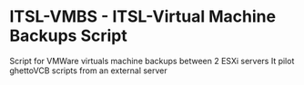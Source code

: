 # ITSL-VMBS - ITSL-Virtual Machine Backups Script

Script for VMWare virtuals machine backups between 2 ESXi servers
It pilot ghettoVCB scripts from an external server